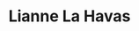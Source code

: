 ---
title: "Lianne La Havas"
summary: "Lianne La Havas is the self-titled third studio album by English singer Lianne La Havas. The album was released on 17 July 2020. Released after a five-year hiatus and written following La Havas' break-up, the album was inspired by the life cycle of nature and its ability to thrive, go away, and come back stronger. Recording of the album took place between October 2019 and December 2019, with sessions taking place in London, Bath and New York. The album's production was handled by La Havas along with long-term collaborator Matt Hales, co-producers Beni Giles, Sam Crowe and guest co-producer Mura Masa.
Lianne La Havas is a concept album with a song cycle that depicts the stages of a relationship, from early romance to demise. The album's musical style was inspired by Milton Nascimento, Joni Mitchell, Jaco Pastorius, Al Green, and Destiny's Child, resulting in a predominately neo soul album with elements of jazz and folk. Upon release, the album was met with rave reviews from critics, who praised the album's eclectic musical style and lyrical exploration."
image: "lianne-la-havas.jpg"
apple_music_artist_url: "https://music.apple.com/gb/artist/lianne-la-havas/469983553"
wikipedia_url: "https://en.wikipedia.org/wiki/Lianne_La_Havas_(album)"
---